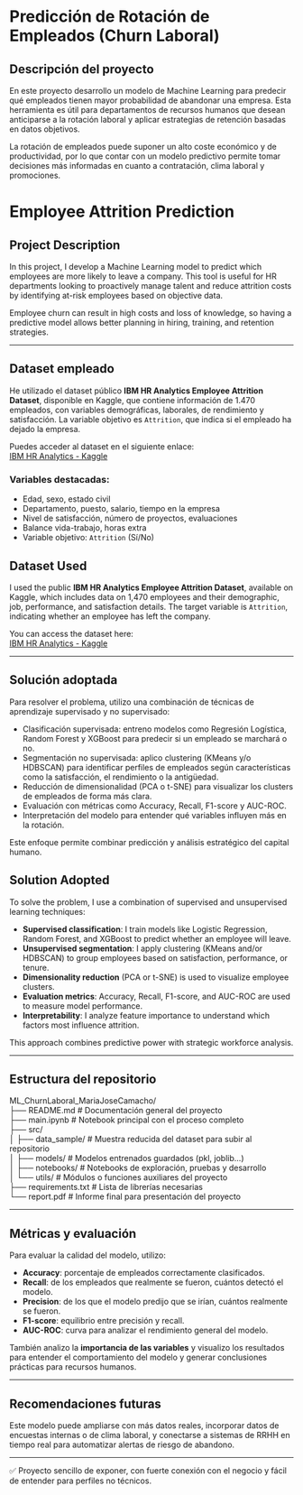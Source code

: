 # Predicción de Rotación de Empleados (Churn Laboral)
## Descripción del proyecto  

En este proyecto desarrollo un modelo de Machine Learning para predecir qué empleados tienen mayor probabilidad de abandonar una empresa. Esta herramienta es útil para departamentos de recursos humanos que desean anticiparse a la rotación laboral y aplicar estrategias de retención basadas en datos objetivos.

La rotación de empleados puede suponer un alto coste económico y de productividad, por lo que contar con un modelo predictivo permite tomar decisiones más informadas en cuanto a contratación, clima laboral y promociones.

# Employee Attrition Prediction  
## Project Description  

In this project, I develop a Machine Learning model to predict which employees are more likely to leave a company. This tool is useful for HR departments looking to proactively manage talent and reduce attrition costs by identifying at-risk employees based on objective data.

Employee churn can result in high costs and loss of knowledge, so having a predictive model allows better planning in hiring, training, and retention strategies.

---

## Dataset empleado  
He utilizado el dataset público **IBM HR Analytics Employee Attrition Dataset**, disponible en Kaggle, que contiene información de 1.470 empleados, con variables demográficas, laborales, de rendimiento y satisfacción. La variable objetivo es `Attrition`, que indica si el empleado ha dejado la empresa.

Puedes acceder al dataset en el siguiente enlace:  
[IBM HR Analytics - Kaggle](https://www.kaggle.com/datasets/pavansubhasht/ibm-hr-analytics-attrition-dataset)

### Variables destacadas:  
- Edad, sexo, estado civil  
- Departamento, puesto, salario, tiempo en la empresa  
- Nivel de satisfacción, número de proyectos, evaluaciones  
- Balance vida-trabajo, horas extra  
- Variable objetivo: `Attrition` (Sí/No)

## Dataset Used  
I used the public **IBM HR Analytics Employee Attrition Dataset**, available on Kaggle, which includes data on 1,470 employees and their demographic, job, performance, and satisfaction details. The target variable is `Attrition`, indicating whether an employee has left the company.

You can access the dataset here:  
[IBM HR Analytics - Kaggle](https://www.kaggle.com/datasets/pavansubhasht/ibm-hr-analytics-attrition-dataset)

---

## Solución adoptada  
Para resolver el problema, utilizo una combinación de técnicas de aprendizaje supervisado y no supervisado:

- Clasificación supervisada: entreno modelos como Regresión Logística, Random Forest y XGBoost para predecir si un empleado se marchará o no.
- Segmentación no supervisada: aplico clustering (KMeans y/o HDBSCAN) para identificar perfiles de empleados según características como la satisfacción, el rendimiento o la antigüedad.
- Reducción de dimensionalidad (PCA o t-SNE) para visualizar los clusters de empleados de forma más clara.
- Evaluación con métricas como Accuracy, Recall, F1-score y AUC-ROC.
- Interpretación del modelo para entender qué variables influyen más en la rotación.

Este enfoque permite combinar predicción y análisis estratégico del capital humano.

## Solution Adopted  
To solve the problem, I use a combination of supervised and unsupervised learning techniques:

- **Supervised classification**: I train models like Logistic Regression, Random Forest, and XGBoost to predict whether an employee will leave.
- **Unsupervised segmentation**: I apply clustering (KMeans and/or HDBSCAN) to group employees based on satisfaction, performance, or tenure.
- **Dimensionality reduction** (PCA or t-SNE) is used to visualize employee clusters.
- **Evaluation metrics**: Accuracy, Recall, F1-score, and AUC-ROC are used to measure model performance.
- **Interpretability**: I analyze feature importance to understand which factors most influence attrition.

This approach combines predictive power with strategic workforce analysis.

---

## Estructura del repositorio  

ML_ChurnLaboral_MariaJoseCamacho/  
├── README.md                  # Documentación general del proyecto  
├── main.ipynb                 # Notebook principal con el proceso completo  
├── src/  
│   ├── data_sample/           # Muestra reducida del dataset para subir al repositorio  
│   ├── models/                # Modelos entrenados guardados (pkl, joblib...)  
│   ├── notebooks/             # Notebooks de exploración, pruebas y desarrollo  
│   └── utils/                 # Módulos o funciones auxiliares del proyecto  
├── requirements.txt           # Lista de librerías necesarias  
└── report.pdf                 # Informe final para presentación del proyecto  

---

## Métricas y evaluación  
Para evaluar la calidad del modelo, utilizo:

- **Accuracy**: porcentaje de empleados correctamente clasificados.  
- **Recall**: de los empleados que realmente se fueron, cuántos detectó el modelo.  
- **Precision**: de los que el modelo predijo que se irían, cuántos realmente se fueron.  
- **F1-score**: equilibrio entre precisión y recall.  
- **AUC-ROC**: curva para analizar el rendimiento general del modelo.  

También analizo la **importancia de las variables** y visualizo los resultados para entender el comportamiento del modelo y generar conclusiones prácticas para recursos humanos.

---

## Recomendaciones futuras  
Este modelo puede ampliarse con más datos reales, incorporar datos de encuestas internas o de clima laboral, y conectarse a sistemas de RRHH en tiempo real para automatizar alertas de riesgo de abandono.

---

✅ Proyecto sencillo de exponer, con fuerte conexión con el negocio y fácil de entender para perfiles no técnicos.

